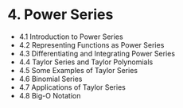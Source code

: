 # 4. Power Series

- 4.1 Introduction to Power Series
- 4.2 Representing Functions as Power Series
- 4.3 Differentiating and Integrating Power Series
- 4.4 Taylor Series and Taylor Polynomials
- 4.5 Some Examples of Taylor Series
- 4.6 Binomial Series
- 4.7 Applications of Taylor Series
- 4.8 Big-O Notation